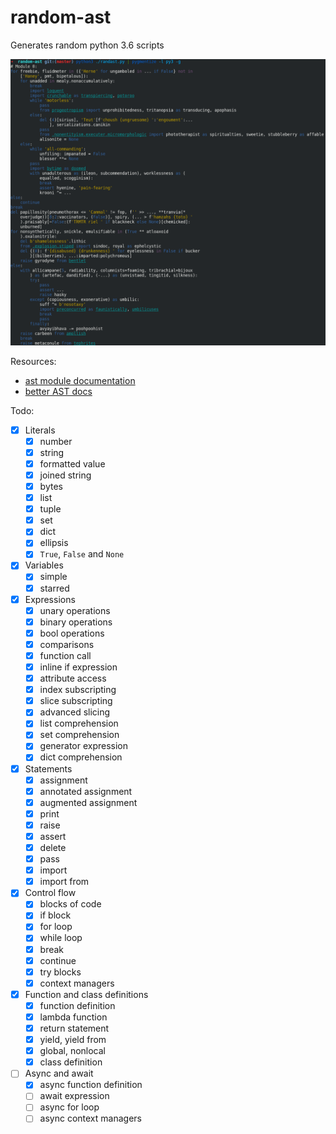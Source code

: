 # random-ast

Generates random python 3.6 scripts

![random-ast screenshot](screenshot.png)

Resources:

* [ast module documentation](https://docs.python.org/3/library/ast.html)
* [better AST docs](https://greentreesnakes.readthedocs.io/en/latest/)

Todo:

* [x] Literals
    * [x] number
    * [x] string
    * [x] formatted value
    * [x] joined string
    * [x] bytes
    * [x] list
    * [x] tuple
    * [x] set
    * [x] dict
    * [x] ellipsis
    * [x] `True`, `False` and `None`
* [x] Variables
    * [x] simple
    * [x] starred
* [x] Expressions
    * [x] unary operations
    * [x] binary operations
    * [x] bool operations
    * [x] comparisons
    * [x] function call
    * [x] inline if expression
    * [x] attribute access
    * [x] index subscripting
    * [x] slice subscripting
    * [x] advanced slicing
    * [x] list comprehension
    * [x] set comprehension
    * [x] generator expression
    * [x] dict comprehension
* [x] Statements
    * [x] assignment
    * [x] annotated assignment
    * [x] augmented assignment
    * [x] print
    * [x] raise
    * [x] assert
    * [x] delete
    * [x] pass
    * [x] import
    * [x] import from
* [x] Control flow
    * [x] blocks of code
    * [x] if block
    * [x] for loop
    * [x] while loop
    * [x] break
    * [x] continue
    * [x] try blocks
    * [x] context managers
* [x] Function and class definitions
    * [x] function definition
    * [x] lambda function
    * [x] return statement
    * [x] yield, yield from
    * [x] global, nonlocal
    * [x] class definition
* [ ] Async and await
    * [x] async function definition
    * [ ] await expression
    * [ ] async for loop
    * [ ] async context managers
